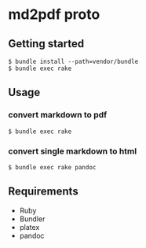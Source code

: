 # md2pdf proto

## Getting started

    $ bundle install --path=vendor/bundle
    $ bundle exec rake
    
## Usage

### convert markdown to pdf

    $ bundle exec rake

### convert single markdown to html

    $ bundle exec rake pandoc

## Requirements

- Ruby
- Bundler
- platex
- pandoc
